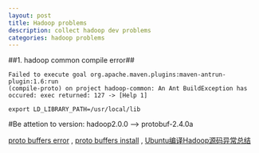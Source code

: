 ```yaml
---
layout: post
title: Hadoop problems
description: collect hadoop dev problems
categories: hadoop problems
---
```


##1. hadoop common compile error##

> 
```
Failed to execute goal org.apache.maven.plugins:maven-antrun-plugin:1.6:run 
(compile-proto) on project hadoop-common: An Ant BuildException has occured: exec returned: 127 -> [Help 1]
```

```
export LD_LIBRARY_PATH=/usr/local/lib
```

#Be attetion to version: hadoop2.0.0 --> protobuf-2.4.0a

[proto buffers error] , [proto buffers install] , [Ubuntu编译Hadoop源码异常总结]



[Lei]:    http://dadarom.github.io  "Lei"

[Ubuntu编译Hadoop源码异常总结]: http://m.oschina.net/blog/356552
[proto buffers error]:http://hadoop-common.472056.n3.nabble.com/failed-to-build-trunk-what-s-wrong-td3660097.html
[proto buffers install]:https://github.com/google/protobuf